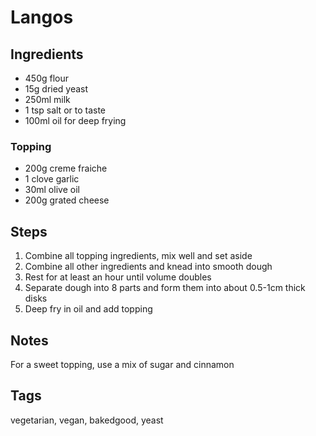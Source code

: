 # Langos

## Ingredients

* 450g flour
* 15g dried yeast
* 250ml milk
* 1 tsp salt or to taste 
* 100ml oil for deep frying

### Topping

* 200g creme fraiche
* 1 clove garlic
* 30ml olive oil 
* 200g grated cheese 

## Steps

1. Combine all topping ingredients, mix well and set aside 
2. Combine all other ingredients and knead into smooth dough
3. Rest for at least an hour until volume doubles 
4. Separate dough into 8 parts and form them into about 0.5-1cm thick disks
5. Deep fry in oil and add topping

## Notes

For a sweet topping, use a mix of sugar and cinnamon

## Tags
vegetarian, vegan, bakedgood, yeast
